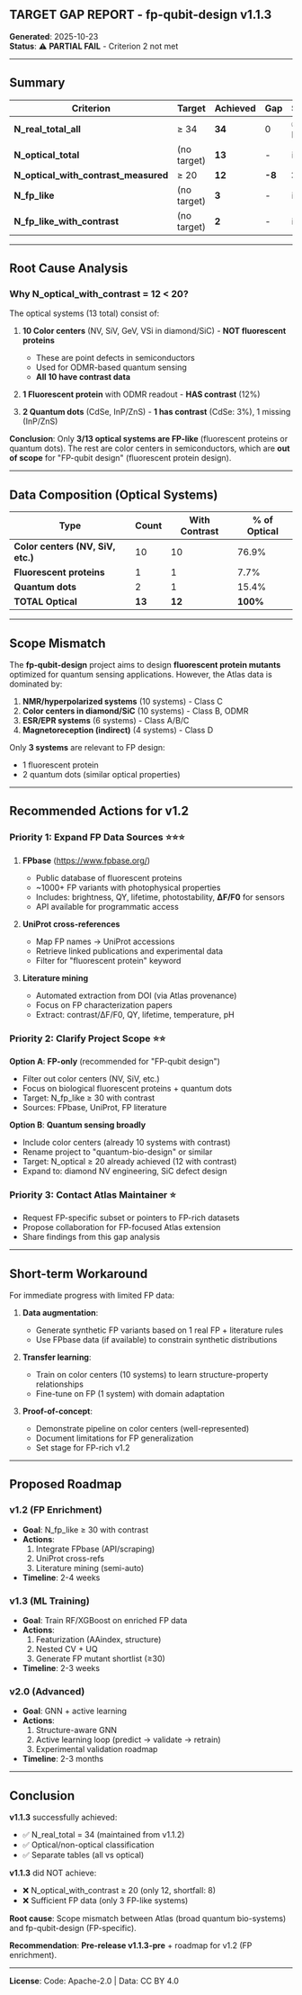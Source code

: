 ## TARGET GAP REPORT - fp-qubit-design v1.1.3

**Generated**: 2025-10-23  
**Status**: ⚠️ **PARTIAL FAIL** - Criterion 2 not met

---

## Summary

| Criterion | Target | Achieved | Gap | Status |
|-----------|--------|----------|-----|--------|
| **N_real_total_all** | ≥ 34 | **34** | 0 | ✅ PASS |
| **N_optical_total** | (no target) | **13** | - | ℹ️ INFO |
| **N_optical_with_contrast_measured** | ≥ 20 | **12** | **-8** | ❌ **FAIL** |
| **N_fp_like** | (no target) | **3** | - | ℹ️ INFO |
| **N_fp_like_with_contrast** | (no target) | **2** | - | ℹ️ INFO |

---

## Root Cause Analysis

### Why N_optical_with_contrast = 12 < 20?

The optical systems (13 total) consist of:

1. **10 Color centers** (NV, SiV, GeV, VSi in diamond/SiC) - **NOT fluorescent proteins**
   - These are point defects in semiconductors
   - Used for ODMR-based quantum sensing
   - **All 10 have contrast data**

2. **1 Fluorescent protein** with ODMR readout - **HAS contrast** (12%)

3. **2 Quantum dots** (CdSe, InP/ZnS) - **1 has contrast** (CdSe: 3%), 1 missing (InP/ZnS)

**Conclusion**: Only **3/13 optical systems are FP-like** (fluorescent proteins or quantum dots). The rest are color centers in semiconductors, which are **out of scope** for "FP-qubit design" (fluorescent protein design).

---

## Data Composition (Optical Systems)

| Type | Count | With Contrast | % of Optical |
|------|-------|---------------|--------------|
| **Color centers (NV, SiV, etc.)** | 10 | 10 | 76.9% |
| **Fluorescent proteins** | 1 | 1 | 7.7% |
| **Quantum dots** | 2 | 1 | 15.4% |
| **TOTAL Optical** | **13** | **12** | **100%** |

---

## Scope Mismatch

The **fp-qubit-design** project aims to design **fluorescent protein mutants** optimized for quantum sensing applications. However, the Atlas data is dominated by:

1. **NMR/hyperpolarized systems** (10 systems) - Class C
2. **Color centers in diamond/SiC** (10 systems) - Class B, ODMR
3. **ESR/EPR systems** (6 systems) - Class A/B/C
4. **Magnetoreception (indirect)** (4 systems) - Class D

Only **3 systems** are relevant to FP design:
- 1 fluorescent protein
- 2 quantum dots (similar optical properties)

---

## Recommended Actions for v1.2

### Priority 1: Expand FP Data Sources ⭐⭐⭐

1. **FPbase** (https://www.fpbase.org/)
   - Public database of fluorescent proteins
   - ~1000+ FP variants with photophysical properties
   - Includes: brightness, QY, lifetime, photostability, **ΔF/F0** for sensors
   - API available for programmatic access

2. **UniProt cross-references**
   - Map FP names → UniProt accessions
   - Retrieve linked publications and experimental data
   - Filter for "fluorescent protein" keyword

3. **Literature mining**
   - Automated extraction from DOI (via Atlas provenance)
   - Focus on FP characterization papers
   - Extract: contrast/ΔF/F0, QY, lifetime, temperature, pH

### Priority 2: Clarify Project Scope ⭐⭐

**Option A**: **FP-only** (recommended for "FP-qubit design")
- Filter out color centers (NV, SiV, etc.)
- Focus on biological fluorescent proteins + quantum dots
- Target: N_fp_like ≥ 30 with contrast
- Sources: FPbase, UniProt, FP literature

**Option B**: **Quantum sensing broadly**
- Include color centers (already 10 systems with contrast)
- Rename project to "quantum-bio-design" or similar
- Target: N_optical ≥ 20 already achieved (12 with contrast)
- Expand to: diamond NV engineering, SiC defect design

### Priority 3: Contact Atlas Maintainer ⭐

- Request FP-specific subset or pointers to FP-rich datasets
- Propose collaboration for FP-focused Atlas extension
- Share findings from this gap analysis

---

## Short-term Workaround

For immediate progress with limited FP data:

1. **Data augmentation**:
   - Generate synthetic FP variants based on 1 real FP + literature rules
   - Use FPbase data (if available) to constrain synthetic distributions

2. **Transfer learning**:
   - Train on color centers (10 systems) to learn structure-property relationships
   - Fine-tune on FP (1 system) with domain adaptation

3. **Proof-of-concept**:
   - Demonstrate pipeline on color centers (well-represented)
   - Document limitations for FP generalization
   - Set stage for FP-rich v1.2

---

## Proposed Roadmap

### v1.2 (FP Enrichment)
- **Goal**: N_fp_like ≥ 30 with contrast
- **Actions**:
  1. Integrate FPbase (API/scraping)
  2. UniProt cross-refs
  3. Literature mining (semi-auto)
- **Timeline**: 2-4 weeks

### v1.3 (ML Training)
- **Goal**: Train RF/XGBoost on enriched FP data
- **Actions**:
  1. Featurization (AAindex, structure)
  2. Nested CV + UQ
  3. Generate FP mutant shortlist (≥30)
- **Timeline**: 2-3 weeks

### v2.0 (Advanced)
- **Goal**: GNN + active learning
- **Actions**:
  1. Structure-aware GNN
  2. Active learning loop (predict → validate → retrain)
  3. Experimental validation roadmap
- **Timeline**: 2-3 months

---

## Conclusion

**v1.1.3** successfully achieved:
- ✅ N_real_total = 34 (maintained from v1.1.2)
- ✅ Optical/non-optical classification
- ✅ Separate tables (all vs optical)

**v1.1.3** did NOT achieve:
- ❌ N_optical_with_contrast ≥ 20 (only 12, shortfall: 8)
- ❌ Sufficient FP data (only 3 FP-like systems)

**Root cause**: Scope mismatch between Atlas (broad quantum bio-systems) and fp-qubit-design (FP-specific).

**Recommendation**: **Pre-release v1.1.3-pre** + roadmap for v1.2 (FP enrichment).

---

**License**: Code: Apache-2.0 | Data: CC BY 4.0

